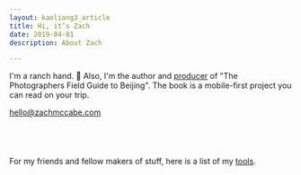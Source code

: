 ```yaml
---
layout: kaoliang3_article
title: Hi, it’s Zach
date: 2019-04-01
description: About Zach

---
```




I'm a ranch hand.  🍃  Also, I'm the author and [producer](https://www.zachmccabe.com/beijing/how_the_book_got_made.html) of "The Photographers Field Guide to Beijing". The book is a mobile-first project you can read on your trip.


<div class="cta-box" style="margin-bottom:5em">
  <p><a href="mailto:hello@zachmccabe.com">hello@zachmccabe.com</a></p>
</div>


For my friends and fellow makers of stuff, here is a list of my [tools](https://www.zachmccabe.com/tools.html).

